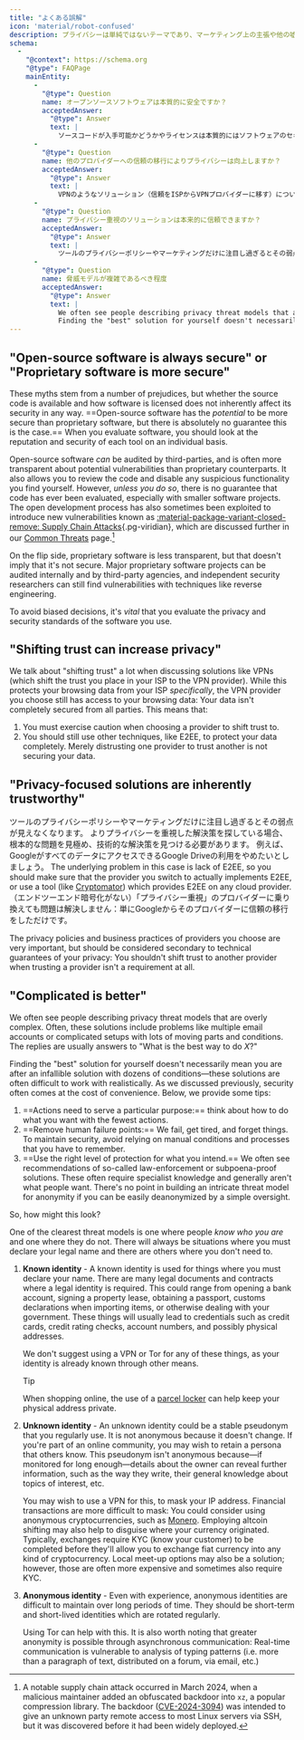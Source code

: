 ```yaml
---
title: "よくある誤解"
icon: 'material/robot-confused'
description: プライバシーは単純ではないテーマであり、マーケティング上の主張や他の嘘の情報に巻き込まれやすい。
schema:
  - 
    "@context": https://schema.org
    "@type": FAQPage
    mainEntity:
      - 
        "@type": Question
        name: オープンソースソフトウェアは本質的に安全ですか？
        acceptedAnswer:
          "@type": Answer
          text: |
            ソースコードが入手可能かどうかやライセンスは本質的にはソフトウェアのセキュリティに影響を与えるものではありません。 オープンソースソフトウェアはプロプラエタリソフトウェアよりも潜在的には安全ですが、絶対的な保証はありません。 ソフトウェアを評価する際には、各ツールの評価や安全性を個別に判断する必要があります。
      - 
        "@type": Question
        name: 他のプロバイダーへの信頼の移行によりプライバシーは向上しますか？
        acceptedAnswer:
          "@type": Answer
          text: |
            VPNのようなソリューション（信頼をISPからVPNプロバイダーに移す）について議論が行われる際、「信頼の移行」について話すことが多いです。 ISPからブラウジングデータは保護される一方で、VPNプロバイダーからはブラウジングデータにアクセスできます：すべての関係者に対して完全に安全を確保できるわけではありません。
      - 
        "@type": Question
        name: プライバシー重視のソリューションは本来的に信頼できますか？
        acceptedAnswer:
          "@type": Answer
          text: |
            ツールのプライバシーポリシーやマーケティングだけに注目し過ぎるとその弱点が見えなくなります。 よりプライバシーを重視した解決策を探している場合、根本的な問題を見極め、技術的な解決策を見つける必要があります。 例えば、GoogleがすべてのデータにアクセスできるGoogle Driveの利用をやめたいとしましょう。 この場合の根本的な問題はエンドツーエンド暗号化がないことで、乗り換えるプロバイダーに実際にエンドツーエンド暗号化が実装されているか確認するか、どのクラウドサービスプロバイダーでもエンドツーエンド暗号化ができる（Cryptomatorのような）ツールを使用する必要があります。 （エンドツーエンド暗号化がない）「プライバシー重視」のプロバイダーに乗り換えても問題は解決しません：単にGoogleからそのプロバイダーに信頼の移行をしただけです。
      - 
        "@type": Question
        name: 脅威モデルが複雑であるべき程度
        acceptedAnswer:
          "@type": Answer
          text: |
            We often see people describing privacy threat models that are overly complex. Often, these solutions include problems like many different email accounts or complicated setups with lots of moving parts and conditions. The replies are usually answers to "What is the best way to do X?"
            Finding the "best" solution for yourself doesn't necessarily mean you are after an infallible solution with dozens of conditions—these solutions are often difficult to work with realistically. As we discussed previously, security often comes at the cost of convenience.
---
```


## "Open-source software is always secure" or "Proprietary software is more secure"

These myths stem from a number of prejudices, but whether the source code is available and how software is licensed does not inherently affect its security in any way. ==Open-source software has the *potential* to be more secure than proprietary software, but there is absolutely no guarantee this is the case.== When you evaluate software, you should look at the reputation and security of each tool on an individual basis.

Open-source software *can* be audited by third-parties, and is often more transparent about potential vulnerabilities than proprietary counterparts. It also allows you to review the code and disable any suspicious functionality you find yourself. However, *unless you do so*, there is no guarantee that code has ever been evaluated, especially with smaller software projects. The open development process has also sometimes been exploited to introduce new vulnerabilities known as [:material-package-variant-closed-remove: Supply Chain Attacks](common-threats.md#attacks-against-certain-organizations ""){.pg-viridian}, which are discussed further in our [Common Threats](common-threats.md) page.[^1]

On the flip side, proprietary software is less transparent, but that doesn't imply that it's not secure. Major proprietary software projects can be audited internally and by third-party agencies, and independent security researchers can still find vulnerabilities with techniques like reverse engineering.

To avoid biased decisions, it's *vital* that you evaluate the privacy and security standards of the software you use.

## "Shifting trust can increase privacy"

We talk about "shifting trust" a lot when discussing solutions like VPNs (which shift the trust you place in your ISP to the VPN provider). While this protects your browsing data from your ISP *specifically*, the VPN provider you choose still has access to your browsing data: Your data isn't completely secured from all parties. This means that:

1. You must exercise caution when choosing a provider to shift trust to.
2. You should still use other techniques, like E2EE, to protect your data completely. Merely distrusting one provider to trust another is not securing your data.

## "Privacy-focused solutions are inherently trustworthy"

ツールのプライバシーポリシーやマーケティングだけに注目し過ぎるとその弱点が見えなくなります。 よりプライバシーを重視した解決策を探している場合、根本的な問題を見極め、技術的な解決策を見つける必要があります。 例えば、GoogleがすべてのデータにアクセスできるGoogle Driveの利用をやめたいとしましょう。 The underlying problem in this case is lack of E2EE, so you should make sure that the provider you switch to actually implements E2EE, or use a tool (like [Cryptomator](../encryption.md#cryptomator-cloud)) which provides E2EE on any cloud provider. （エンドツーエンド暗号化がない）「プライバシー重視」のプロバイダーに乗り換えても問題は解決しません：単にGoogleからそのプロバイダーに信頼の移行をしただけです。

The privacy policies and business practices of providers you choose are very important, but should be considered secondary to technical guarantees of your privacy: You shouldn't shift trust to another provider when trusting a provider isn't a requirement at all.

## "Complicated is better"

We often see people describing privacy threat models that are overly complex. Often, these solutions include problems like multiple email accounts or complicated setups with lots of moving parts and conditions. The replies are usually answers to "What is the best way to do *X*?"

Finding the "best" solution for yourself doesn't necessarily mean you are after an infallible solution with dozens of conditions—these solutions are often difficult to work with realistically. As we discussed previously, security often comes at the cost of convenience. Below, we provide some tips:

1. ==Actions need to serve a particular purpose:== think about how to do what you want with the fewest actions.
2. ==Remove human failure points:== We fail, get tired, and forget things. To maintain security, avoid relying on manual conditions and processes that you have to remember.
3. ==Use the right level of protection for what you intend.== We often see recommendations of so-called law-enforcement or subpoena-proof solutions. These often require specialist knowledge and generally aren't what people want. There's no point in building an intricate threat model for anonymity if you can be easily deanonymized by a simple oversight.

So, how might this look?

One of the clearest threat models is one where people *know who you are* and one where they do not. There will always be situations where you must declare your legal name and there are others where you don't need to.

1. **Known identity** - A known identity is used for things where you must declare your name. There are many legal documents and contracts where a legal identity is required. This could range from opening a bank account, signing a property lease, obtaining a passport, customs declarations when importing items, or otherwise dealing with your government. These things will usually lead to credentials such as credit cards, credit rating checks, account numbers, and possibly physical addresses.

    We don't suggest using a VPN or Tor for any of these things, as your identity is already known through other means.

    <div class="admonition tip" markdown>
    <p class="admonition-title">Tip</p>

    When shopping online, the use of a [parcel locker](https://en.wikipedia.org/wiki/Parcel_locker) can help keep your physical address private.

    </div>

2. **Unknown identity** - An unknown identity could be a stable pseudonym that you regularly use. It is not anonymous because it doesn't change. If you're part of an online community, you may wish to retain a persona that others know. This pseudonym isn't anonymous because—if monitored for long enough—details about the owner can reveal further information, such as the way they write, their general knowledge about topics of interest, etc.

    You may wish to use a VPN for this, to mask your IP address. Financial transactions are more difficult to mask: You could consider using anonymous cryptocurrencies, such as [Monero](../cryptocurrency.md#monero). Employing altcoin shifting may also help to disguise where your currency originated. Typically, exchanges require KYC (know your customer) to be completed before they'll allow you to exchange fiat currency into any kind of cryptocurrency. Local meet-up options may also be a solution; however, those are often more expensive and sometimes also require KYC.

3. **Anonymous identity** - Even with experience, anonymous identities are difficult to maintain over long periods of time. They should be short-term and short-lived identities which are rotated regularly.

    Using Tor can help with this. It is also worth noting that greater anonymity is possible through asynchronous communication: Real-time communication is vulnerable to analysis of typing patterns (i.e. more than a paragraph of text, distributed on a forum, via email, etc.)

[^1]: A notable supply chain attack occurred in March 2024, when a malicious maintainer added an obfuscated backdoor into `xz`, a popular compression library. The backdoor ([CVE-2024-3094](https://cve.org/CVERecord?id=CVE-2024-3094)) was intended to give an unknown party remote access to most Linux servers via SSH, but it was discovered before it had been widely deployed.

